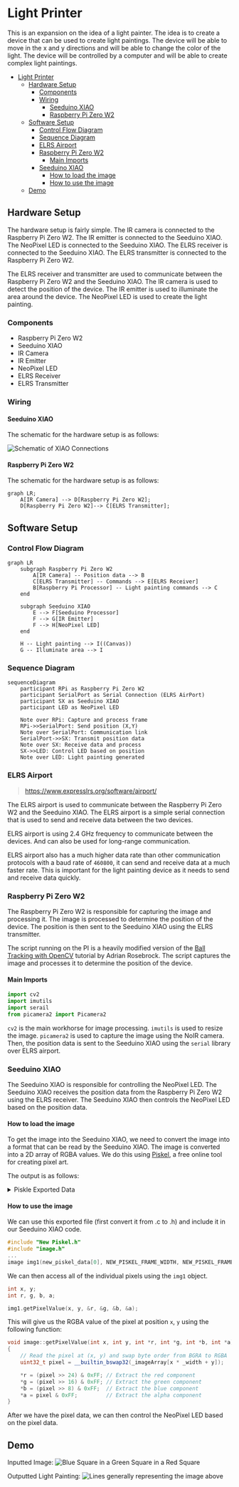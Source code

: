 # Light Printer

This is an expansion on the idea of a light painter. The idea is to create a device that can be used to create light paintings. The device will be able to move in the x and y directions and will be able to change the color of the light. The device will be controlled by a computer and will be able to create complex light paintings.

- [Light Printer](#light-printer)
  - [Hardware Setup](#hardware-setup)
    - [Components](#components)
    - [Wiring](#wiring)
      - [Seeduino XIAO](#seeduino-xiao)
      - [Raspberry Pi Zero W2](#raspberry-pi-zero-w2)
  - [Software Setup](#software-setup)
    - [Control Flow Diagram](#control-flow-diagram)
    - [Sequence Diagram](#sequence-diagram)
    - [ELRS Airport](#elrs-airport)
    - [Raspberry Pi Zero W2](#raspberry-pi-zero-w2-1)
      - [Main Imports](#main-imports)
    - [Seeduino XIAO](#seeduino-xiao-1)
      - [How to load the image](#how-to-load-the-image)
      - [How to use the image](#how-to-use-the-image)
  - [Demo](#demo)

## Hardware Setup

The hardware setup is fairly simple. The IR camera is connected to the Raspberry Pi Zero W2. The IR emitter is connected to the Seeduino XIAO. The NeoPixel LED is connected to the Seeduino XIAO. The ELRS receiver is connected to the Seeduino XIAO. The ELRS transmitter is connected to the Raspberry Pi Zero W2.

The ELRS receiver and transmitter are used to communicate between the Raspberry Pi Zero W2 and the Seeduino XIAO. The IR camera is used to detect the position of the device. The IR emitter is used to illuminate the area around the device. The NeoPixel LED is used to create the light painting.

### Components

- Raspberry Pi Zero W2
- Seeduino XIAO
- IR Camera
- IR Emitter
- NeoPixel LED
- ELRS Receiver
- ELRS Transmitter

### Wiring

#### Seeduino XIAO

The schematic for the hardware setup is as follows:

![Schematic of XIAO Connections](image-1.png)

#### Raspberry Pi Zero W2

The schematic for the hardware setup is as follows:

```mermaid
graph LR;
    A[IR Camera] --> D[Raspberry Pi Zero W2];
    D[Raspberry Pi Zero W2]--> C[ELRS Transmitter];
```

## Software Setup

### Control Flow Diagram

```mermaid
graph LR
    subgraph Raspberry Pi Zero W2
        A[IR Camera] -- Position data --> B
        C[ELRS Transmitter] -- Commands --> E[ELRS Receiver]
        B[Raspberry Pi Processor] -- Light painting commands --> C
    end

    subgraph Seeduino XIAO
        E --> F[Seeduino Processor]
        F --> G[IR Emitter]
        F --> H[NeoPixel LED]
    end

    H -- Light painting --> I((Canvas))
    G -- Illuminate area --> I
```

### Sequence Diagram

```mermaid
sequenceDiagram
    participant RPi as Raspberry Pi Zero W2
    participant SerialPort as Serial Connection (ELRS AirPort)
    participant SX as Seeduino XIAO
    participant LED as NeoPixel LED

    Note over RPi: Capture and process frame
    RPi->>SerialPort: Send position (X,Y)
    Note over SerialPort: Communication link
    SerialPort->>SX: Transmit position data
    Note over SX: Receive data and process
    SX->>LED: Control LED based on position
    Note over LED: Light painting generated
```

### ELRS Airport

> https://www.expresslrs.org/software/airport/

The ELRS airport is used to communicate between the Raspberry Pi Zero W2 and the Seeduino XIAO. The ELRS airport is a simple serial connection that is used to send and receive data between the two devices.

ELRS airport is using 2.4 GHz frequency to communicate between the devices. And can also be used for long-range communication.

ELRS airport also has a much higher data rate than other communication protocols with a baud rate of `460800`, it can send and receive data at a much faster rate. This is important for the light painting device as it needs to send and receive data quickly.

### Raspberry Pi Zero W2

The Raspberry Pi Zero W2 is responsible for capturing the image and processing it. The image is processed to determine the position of the device. The position is then sent to the Seeduino XIAO using the ELRS transmitter.

The script running on the PI is a heavily modified version of the [Ball Tracking with OpenCV](https://pyimagesearch.com/2015/09/14/ball-tracking-with-opencv/) tutorial by Adrian Rosebrock. The script captures the image and processes it to determine the position of the device.

#### Main Imports

```python
import cv2
import imutils
import serail
from picamera2 import Picamera2
```

`cv2` is the main workhorse for image processing. `imutils` is used to resize the image. `picamera2` is used to capture the image using the NoIR camera. Then, the position data is sent to the Seeduino XIAO using the `serial` library over ELRS airport.

### Seeduino XIAO

The Seeduino XIAO is responsible for controlling the NeoPixel LED. The Seeduino XIAO receives the position data from the Raspberry Pi Zero W2 using the ELRS receiver. The Seeduino XIAO then controls the NeoPixel LED based on the position data.

#### How to load the image

To get the image into the Seeduino XIAO, we need to convert the image into a format that can be read by the Seeduino XIAO. The image is converted into a 2D array of RGBA values. We do this using [Piskel](https://www.piskelapp.com/), a free online tool for creating pixel art.

The output is as follows:

<details>
  <summary>
    Piskle Exported Data
  </summary>

```c
#include <stdint.h>

#define NEW_PISKEL_FRAME_COUNT 1
#define NEW_PISKEL_FRAME_WIDTH 32
#define NEW_PISKEL_FRAME_HEIGHT 32

/* Piskel data for "New Piskel" */

uint32_t new_piskel_data[1][1024] = {{0xff0000ff, 0xff0000ff, 0xff0000ff, 0xff0000ff, 0xff0000ff, 0xff0000ff, 0xff0000ff, 0xff0000ff, 0xff0000ff, ..., 0xff0000ff, 0xff0000ff, 0xff0000ff, 0xff0000ff, 0xff0000ff, 0xff0000ff, 0xff0000ff, 0xff0000ff, 0xff0000ff, 0xff0000ff, 0xff0000ff, 0xff0000ff, 0xff0000ff, 0xff0000ff, 0xff0000ff, 0xff0000ff, 0xff0000ff, 0xff0000ff, 0xff0000ff, 0xff0000ff, 0xff0000ff, 0xff0000ff, 0xff0000ff, 0xff0000ff, 0xff0000ff, 0xff0000ff, 0xff0000ff, 0xff0000ff}};
```

</details>

#### How to use the image

We can use this exported file (first convert it from .c to .h) and include it in our Seeduino XIAO code.

```ino
#include "New Piskel.h"
#include "image.h"
...
image img1(new_piskel_data[0], NEW_PISKEL_FRAME_WIDTH, NEW_PISKEL_FRAME_HEIGHT);
```

We can then access all of the individual pixels using the `img1` object.

```ino
int x, y;
int r, g, b, a;

img1.getPixelValue(x, y, &r, &g, &b, &a);
```

This will give us the RGBA value of the pixel at position `x`, `y` using the following function:

```cpp
void image::getPixelValue(int x, int y, int *r, int *g, int *b, int *a)
{
    // Read the pixel at (x, y) and swap byte order from BGRA to RGBA
    uint32_t pixel = __builtin_bswap32(_imageArray[x * _width + y]);

    *r = (pixel >> 24) & 0xFF; // Extract the red component
    *g = (pixel >> 16) & 0xFF; // Extract the green component
    *b = (pixel >> 8) & 0xFF;  // Extract the blue component
    *a = pixel & 0xFF;         // Extract the alpha component
}
```

After we have the pixel data, we can then control the NeoPixel LED based on the pixel data.

## Demo

Inputted Image:
![Blue Square in a Green Square in a Red Square](image.png)

Outputted Light Painting:
![Lines generally representing the image above](image-2.png)
